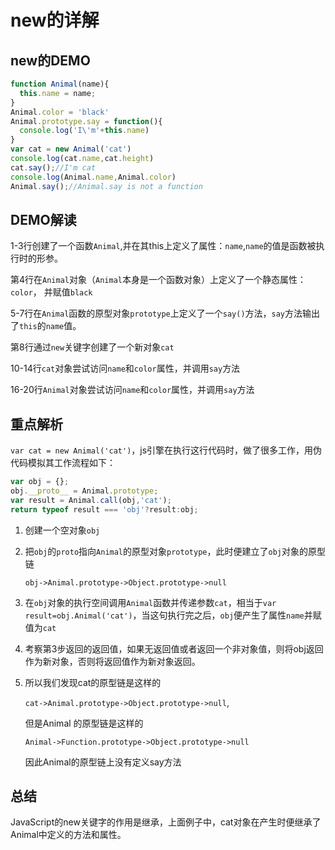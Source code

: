 # new的详解

## new的DEMO

```js
function Animal(name){
  this.name = name;
}
Animal.color = 'black'
Animal.prototype.say = function(){
  console.log('I\'m'+this.name)
}
var cat = new Animal('cat')
console.log(cat.name,cat.height)
cat.say();//I'm cat
console.log(Animal.name,Animal.color)
Animal.say();//Animal.say is not a function
```

## DEMO解读

1-3行创建了一个函数`Animal`,并在其this上定义了属性：`name`,`name`的值是函数被执行时的形参。

第4行在`Animal`对象（`Animal`本身是一个函数对象）上定义了一个静态属性：`color`， 并赋值`black`	

5-7行在`Animal`函数的原型对象`prototype`上定义了一个`say()`方法，`say`方法输出了`this`的`name`值。

第8行通过`new`关键字创建了一个新对象`cat`

10-14行`cat`对象尝试访问`name`和`color`属性，并调用`say`方法

16-20行`Animal`对象尝试访问`name`和`color`属性，并调用`say`方法

## 重点解析

`var cat = new Animal('cat')`，js引擎在执行这行代码时，做了很多工作，用伪代码模拟其工作流程如下：

```js
var obj = {};
obj.__proto__ = Animal.prototype;
var result = Animal.call(obj,'cat');
return typeof result === 'obj'?result:obj;
```

1. 创建一个空对象`obj`

2. 把`obj`的`proto`指向`Animal`的原型对象`prototype`，此时便建立了`obj`对象的原型链

   `obj->Animal.prototype->Object.prototype->null`

3. 在`obj`对象的执行空间调用`Animal`函数并传递参数`cat`，相当于`var result=obj.Animal('cat')`，当这句执行完之后，`obj`便产生了属性`name`并赋值为`cat`

4. 考察第3步返回的返回值，如果无返回值或者返回一个非对象值，则将obj返回作为新对象，否则将返回值作为新对象返回。

5. 所以我们发现cat的原型链是这样的

   `cat->Animal.prototype->Object.prototype->null`,

   但是Animal 的原型链是这样的

   `Animal->Function.prototype->Object.prototype->null`

   因此Animal的原型链上没有定义say方法

## 总结

JavaScript的new关键字的作用是继承，上面例子中，cat对象在产生时便继承了Animal中定义的方法和属性。

